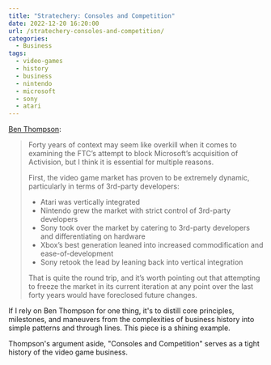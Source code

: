 ```yaml
---
title: "Stratechery: Consoles and Competition"
date: 2022-12-20 16:20:00
url: /stratechery-consoles-and-competition/
categories:
  - Business
tags:
  - video-games
  - history
  - business
  - nintendo
  - microsoft
  - sony
  - atari
---
```


[Ben Thompson](https://stratechery.com/2022/consoles-and-competition/):

> Forty years of context may seem like overkill when it comes to examining the FTC’s attempt to block Microsoft’s acquisition of Activision, but I think it is essential for multiple reasons.
>
> First, the video game market has proven to be extremely dynamic, particularly in terms of 3rd-party developers:
>
> - Atari was vertically integrated
> - Nintendo grew the market with strict control of 3rd-party developers
> - Sony took over the market by catering to 3rd-party developers and differentiating on hardware
> - Xbox’s best generation leaned into increased commodification and ease-of-development
> - Sony retook the lead by leaning back into vertical integration
>
> That is quite the round trip, and it’s worth pointing out that attempting to freeze the market in its current iteration at any point over the last forty years would have foreclosed future changes.

If I rely on Ben Thompson for one thing, it's to distill core principles, milestones, and maneuvers from the complexities of business history into simple patterns and through lines. This piece is a shining example.

Thompson's argument aside, "Consoles and Competition" serves as a tight history of the video game business.
